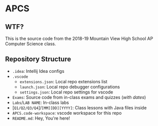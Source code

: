 # APCS

## WTF?

This is the source code from the 2018-19 Mountain View High School AP Computer Science class.

## Repository Structure

- `.idea`: Intellij Idea configs
- `.vscode`
  - `extensions.json`: Local repo extensions list
  - `launch.json`: Local repo debugger configurations
  - `settings.json`: Local repo settings for vscode
- `Exams`: Source code from in-class exams and quizzes (*with dates*)
- `Labs`/`LAB NAME`: In-class labs
- [`Q1/Q2/Q3/Q4`]/`[MM][DD][YYYY]`: Class lessons with Java files inside
- `APCS.code-workspace`: vscode workspace for this repo
- `README.md`: Hey, You're here!